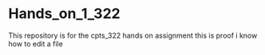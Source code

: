 # Hands_on_1_322
This repository is for the cpts_322 hands on assignment
this is proof i know how to edit a file
